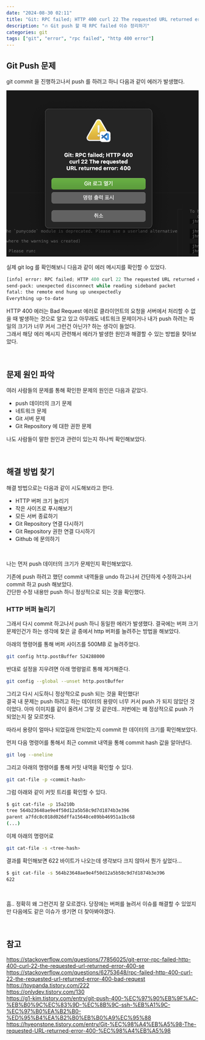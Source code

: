 ```yaml
---
date: "2024-08-30 02:11"
title: "Git: RPC failed; HTTP 400 curl 22 The requested URL returned error: 400"
description: "🔥 Git push 할 때 RPC failed 이슈 정리하기"
categories: git
tags: ["git", "error", "rpc failed", "http 400 error"]
---
```


## Git Push 문제

git commit 을 진행하고나서 push 를 하려고 하니 다음과 같이 에러가 발생했다.  

![](image.png)

실제 git log 를 확인해보니 다음과 같이 에러 메시지를 확인할 수 있었다.  

```python
[info] error: RPC failed; HTTP 400 curl 22 The requested URL returned error: 400
send-pack: unexpected disconnect while reading sideband packet
fatal: the remote end hung up unexpectedly
Everything up-to-date
```

HTTP 400 에러는 Bad Request 에러로 클라이언트의 요청을 서버에서 처리할 수 없을 때 발생하는 것으로 알고 있고 아무래도 네트워크 문제이거나 내가 push 하려는 파일의 크기가 너무 커서 그런건 아닌가? 하는 생각이 들었다.  
그래서 해당 에러 메시지 관련해서 에러가 발생한 원인과 해결할 수 있는 방법을 찾아보았다.  

<br>

## 문제 원인 파악

여러 사람들의 문제를 통해 확인한 문제의 원인은 다음과 같았다.  

- push 데이터의 크기 문제
- 네트워크 문제
- Git 서버 문제
- Git Repository 에 대한 권한 문제

나도 사람들이 말한 원인과 관련이 있는지 하나씩 확인해보았다.  

<br>

## 해결 방법 찾기

해결 방법으로는 다음과 같이 시도해보라고 한다.  

- HTTP 버퍼 크기 늘리기
- 작은 사이즈로 푸시해보기
- 모든 서버 종료하기
- Git Repository 연결 다시하기
- Git Repository 권한 연결 다시하기
- Github 에 문의하기

<br>

나는 먼저 push 데이터의 크기가 문제인지 확인해보았다.  

기존에 push 하려고 했던 commit 내역들을 undo 하고나서 간단하게 수정하고나서 commit 하고 push 해보았다.  
간단한 수정 내용만 push 하니 정상적으로 되는 것을 확인했다.  

### HTTP 버퍼 늘리기

그래서 다시 commit 하고나서 push 하니 동일한 에러가 발생했다. 결국에는 버퍼 크기 문제인건가 하는 생각에 찾은 글 중에서 http 버퍼를 늘려주는 방법을 해보았다.  

아래의 명령어를 통해 버퍼 사이즈를 500MB 로 늘려주었다.  

```bash
git config http.postBuffer 524288000
```

반대로 설정을 지우려면 아래 명령얼르 통해 제거해준다. 

```bash
git config --global --unset http.postBuffer
```

그리고 다시 시도하니 정상적으로 push 되는 것을 확인했다!  
결국 내 문제는 push 하려고 하는 데이터의 용량이 너무 커서 push 가 되지 않았던 것이었다. 아마 이미지를 같이 올려서 그렇 것 같은데.. 저번에는 왜 정상적으로 push 가 되었는지 잘 모르겟다.  

따라서 용량이 얼마나 되었길래 안되었는지 commit 한 데이터의 크기를 확인해보았다.  

먼저 다음 명령어를 통해서 최근 commit 내역을 통해 commit hash 값을 알아낸다.  

```bash
git log --oneline
```

그리고 아래의 명령어를 통해 커밋 내역을 확인할 수 있다.  

```bash
git cat-file -p <commit-hash>
```

그럼 아래와 같이 커밋 트리를 확인할 수 있다.  

```bash
$ git cat-file -p 15a210b
tree 564b23648ae9e4f50d12a5b58c9d7d1874b3e396
parent a7fdc8c018d026dffa15648ce89bb46951a1bc68
(...)
```

이제 아래의 명령어로 

```bash
git cat-file -s <tree-hash>
```

결과를 확인해보면 622 바이트가 나오는데 생각보다 크지 않아서 뭔가 싶었다...

```bash
$ git cat-file -s 564b23648ae9e4f50d12a5b58c9d7d1874b3e396
622
```

<br>

흠.. 정확히 왜 그런건지 잘 모르겠다. 당장에는 버퍼를 늘려서 이슈를 해결할 수 있었지만 다음에도 같은 이슈가 생기면 더 찾아봐야겠다.  


<br>

## 참고

https://stackoverflow.com/questions/77856025/git-error-rpc-failed-http-400-curl-22-the-requested-url-returned-error-400-se  
https://stackoverflow.com/questions/62753648/rpc-failed-http-400-curl-22-the-requested-url-returned-error-400-bad-request  
https://toypanda.tistory.com/222  
https://onlydev.tistory.com/130  
https://g1-kim.tistory.com/entry/git-push-400-%EC%97%90%EB%9F%AC-%EB%B0%9C%EC%83%9D-%EC%8B%9C-ssh-%EB%A1%9C-%EC%97%B0%EA%B2%B0-%ED%95%B4%EA%B2%B0%EB%B0%A9%EC%95%88  
https://hyeonstone.tistory.com/entry/Git-%EC%98%A4%EB%A5%98-The-requested-URL-returned-error-400-%EC%98%A4%EB%A5%98  